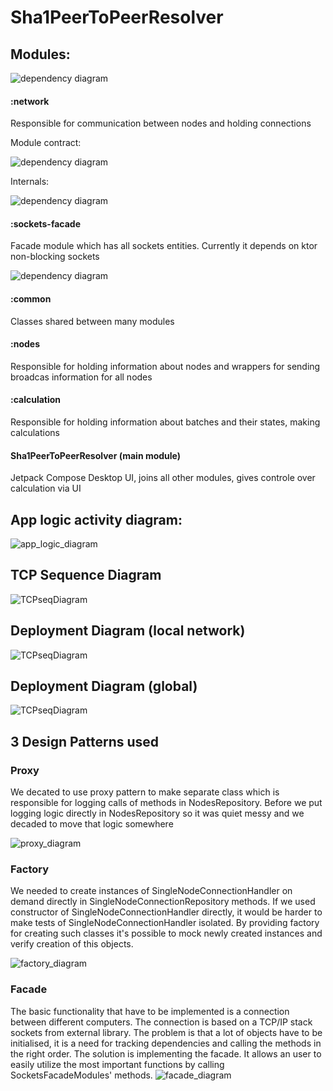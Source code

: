 # Sha1PeerToPeerResolver

## Modules:
![dependency diagram](dependency_diagram_v2.png)

#### :network
Responsible for communication between nodes and holding connections  

Module contract:  

![dependency diagram](network/network_contract_diagram.png)

Internals:  

![dependency diagram](network/network_internal_diagram.png)

#### :sockets-facade
Facade module which has all sockets entities. Currently it depends on ktor non-blocking sockets

![dependency diagram](sockets-facade/sockets_facade_diagram.png)

#### :common
Classes shared between many modules
#### :nodes
Responsible for holding information about nodes and wrappers for sending broadcas information for all nodes
#### :calculation
Responsible for holding information about batches and their states, making calculations
#### Sha1PeerToPeerResolver (main module)
Jetpack Compose Desktop UI, joins all other modules, gives controle over calculation via UI

## App logic activity diagram:

![app_logic_diagram](DP_Activity_Diagram.png)

## TCP Sequence Diagram
![TCPseqDiagram](TCPseqDiagram.png)

## Deployment Diagram (local network)
![TCPseqDiagram](DeploymentDiagramLocal.png)

## Deployment Diagram (global)
![TCPseqDiagram](DeploymentDiagramGlobal.png)

## 3 Design Patterns used

### Proxy
We decated to use proxy pattern to make separate class which is responsible for logging calls of methods in NodesRepository. Before we put logging logic directly in NodesRepository so it was quiet messy and we decaded to move that logic somewhere

![proxy_diagram](nodes/proxy_pattern_diagram.png)

### Factory
We needed to create instances of SingleNodeConnectionHandler on demand directly in SingleNodeConnectionRepository methods. If we used constructor of SingleNodeConnectionHandler directly, it would be harder to make tests of SingleNodeConnectionHandler isolated. By providing factory for creating such classes it's possible to mock newly created instances and verify creation of this objects.  

![factory_diagram](network/factory_pattern_diagram.png)

### Facade
The basic functionality that have to be implemented is a connection between different computers.
The connection is based on a TCP/IP stack sockets from external library. The problem is that a lot of
objects have to be initialised, it is a need for tracking dependencies and calling the methods in the right order.
The solution is implementing the facade. It allows an user to easily utilize the most important functions by calling
SocketsFacadeModules' methods.
![facade_diagram](sockets-facade/sockets_facade_diagram.png)


